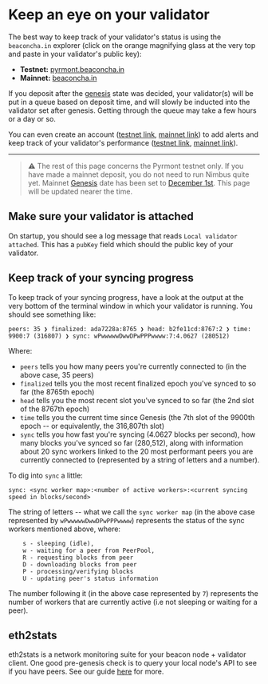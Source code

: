 # Keep an eye on your validator
 
 
The best way to keep track of your validator's status is using the `beaconcha.in` explorer (click on the orange magnifying glass at the very top and paste in your validator's public key):
 
 - **Testnet:** [pyrmont.beaconcha.in](https:/pyrmont.beaconcha.in) 
 - **Mainnet:** [beaconcha.in](https://beaconcha.in/)
 
If you deposit after the [genesis](https://hackmd.io/@benjaminion/genesis) state was decided, your validator(s) will be put in a queue based on deposit time, and will slowly be inducted into the validator set after genesis. Getting through the queue may take a few hours or a day or so.

 
You can even create an account ([testnet link](https://pyrmont.beaconcha.in/register), [mainnet link](https://beaconcha.in/register)) to add alerts and keep track of your validator's performance ([testnet link](https://pyrmont.beaconcha.in/dashboard), [mainnet link](https://beaconcha.in/dashboard)).

-------------------------------

> ⚠️  The rest of this page concerns the Pyrmont testnet only. If you have made a mainnet deposit, you do not need to run Nimbus quite yet. Mainnet [Genesis](https://hackmd.io/@benjaminion/genesis) date has been set to [December 1st](https://blog.ethereum.org/2020/11/04/eth2-quick-update-no-19/). This page will be updated nearer the time.

## Make sure your validator is attached

On startup, you should see a log message that reads `Local validator attached`. This has a `pubKey` field which should the public key of your validator.

## Keep track of your syncing progress

To keep track of your syncing progress, have a look at the output at the very bottom of the terminal window in which your validator is running. You should see something like:

```
peers: 35 ❯ finalized: ada7228a:8765 ❯ head: b2fe11cd:8767:2 ❯ time: 9900:7 (316807) ❯ sync: wPwwwwwDwwDPwPPPwwww:7:4.0627 (280512)
```

Where:
- `peers` tells you how many peers you're currently connected to (in the above case, 35 peers)
- `finalized` tells you the most recent finalized epoch you've synced to so far (the 8765th epoch)
- `head` tells you the most recent slot you've synced to so far (the 2nd slot of the 8767th epoch)
- `time` tells you the current time since Genesis (the 7th slot of the 9900th epoch -- or equivalently, the 316,807th slot)
- `sync` tells you how fast you're syncing (4.0627 blocks per second), how many blocks you've synced so far (280,512), along with information about 20 sync workers linked to the 20 most performant peers you are currently connected to (represented by a string of letters and a number).

To dig into `sync` a little:
```
sync: <sync worker map>:<number of active workers>:<current syncing speed in blocks/second>
```

The string of letters -- what we call the `sync worker map` (in the above case represented by `wPwwwwwDwwDPwPPPwwww`) represents the status of the sync workers mentioned above, where:

```
    s - sleeping (idle),
    w - waiting for a peer from PeerPool,
    R - requesting blocks from peer
    D - downloading blocks from peer
    P - processing/verifying blocks
    U - updating peer's status information
```

The number following it (in the above case represented by `7`) represents the number of workers that are currently active (i.e not sleeping or waiting for a peer).

## eth2stats


eth2stats is a network monitoring suite for your beacon node + validator client. One good pre-genesis check is to query your local node's API to see if you have peers. See our guide [here](./eth2-stats.md) for more.

